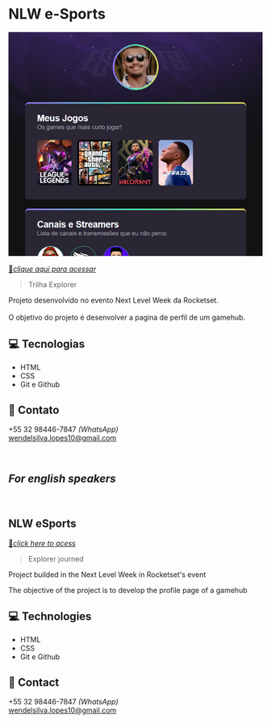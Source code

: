 # NLW e-Sports
![preview](./.github/preview.png)

[🔗*clique aqui para acessar*](https://wendellsjf.github.io/NLW-Esports/)
>Trilha Explorer

Projeto desenvolvido no evento Next Level Week da Rocketset.<br> 
<br>
O objetivo do projeto é desenvolver a pagina de perfil de um gamehub.

## 💻 Tecnologias
- HTML
- CSS
- Git e Github

## 📩 Contato

+55 32 98446-7847 *(WhatsApp)* <br>
wendelsilva.lopes10@gmail.com

<br>

## *For english speakers*
<br>

## NLW eSports


[🔗*click here to acess*](https://wendellsjf.github.io/NLW-Esports/)
>Explorer journed

Project builded in the Next Level Week in Rocketset's event 

The objective of the project is to develop the profile page of a gamehub
<br>

## 💻 Technologies
- HTML
- CSS
- Git e Github

## 📩 Contact

+55 32 98446-7847 *(WhatsApp)* <br>
wendelsilva.lopes10@gmail.com
